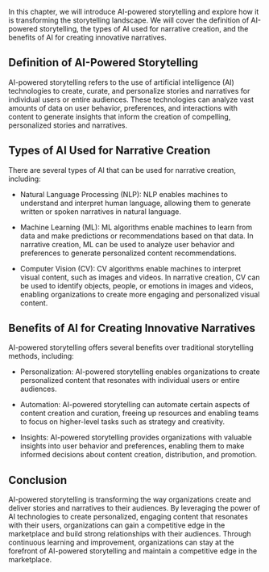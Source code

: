 

In this chapter, we will introduce AI-powered storytelling and explore how it is transforming the storytelling landscape. We will cover the definition of AI-powered storytelling, the types of AI used for narrative creation, and the benefits of AI for creating innovative narratives.

Definition of AI-Powered Storytelling
-------------------------------------

AI-powered storytelling refers to the use of artificial intelligence (AI) technologies to create, curate, and personalize stories and narratives for individual users or entire audiences. These technologies can analyze vast amounts of data on user behavior, preferences, and interactions with content to generate insights that inform the creation of compelling, personalized stories and narratives.

Types of AI Used for Narrative Creation
---------------------------------------

There are several types of AI that can be used for narrative creation, including:

* Natural Language Processing (NLP): NLP enables machines to understand and interpret human language, allowing them to generate written or spoken narratives in natural language.

* Machine Learning (ML): ML algorithms enable machines to learn from data and make predictions or recommendations based on that data. In narrative creation, ML can be used to analyze user behavior and preferences to generate personalized content recommendations.

* Computer Vision (CV): CV algorithms enable machines to interpret visual content, such as images and videos. In narrative creation, CV can be used to identify objects, people, or emotions in images and videos, enabling organizations to create more engaging and personalized visual content.

Benefits of AI for Creating Innovative Narratives
-------------------------------------------------

AI-powered storytelling offers several benefits over traditional storytelling methods, including:

* Personalization: AI-powered storytelling enables organizations to create personalized content that resonates with individual users or entire audiences.

* Automation: AI-powered storytelling can automate certain aspects of content creation and curation, freeing up resources and enabling teams to focus on higher-level tasks such as strategy and creativity.

* Insights: AI-powered storytelling provides organizations with valuable insights into user behavior and preferences, enabling them to make informed decisions about content creation, distribution, and promotion.

Conclusion
----------

AI-powered storytelling is transforming the way organizations create and deliver stories and narratives to their audiences. By leveraging the power of AI technologies to create personalized, engaging content that resonates with their users, organizations can gain a competitive edge in the marketplace and build strong relationships with their audiences. Through continuous learning and improvement, organizations can stay at the forefront of AI-powered storytelling and maintain a competitive edge in the marketplace.
